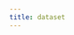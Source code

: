 ```yaml
---
title: dataset
---
```


<div class="container">
<div id="test">

<script type="text/javascript" src="../../javascripts/renderjson.js"></script>
<script>
renderjson.set_show_to_level(2);
var example = [{"description": "The 'logical' identifier of the entity in the system of record, e.g. a UUID.  This 'id' is unique within a given system. The identified entity may have a different 'id' in a different system.", "name": "id", "mode": "REQUIRED", "type": "STRING"}, {"description": "A 'business' identifier for the entity, typically as provided by an external system or authority, that persists across implementing systems  (i.e. a  'logical' identifier). Uses a specialized, complex 'Identifier' data type to capture information about the source of the business identifier - or a URI expressed as a string to an existing entity. ", "name": "identifier", "type": "RECORD", "mode": "REPEATED", "fields": [{"description": "The system or namespace that defines the identifier.", "name": "system", "type": "STRING"}, {"description": "The value of the identifier, as defined by the system.", "name": "value", "type": "STRING"}]}, {"description": "", "name": "species", "type": "STRING", "mode": "NULLABLE"}, {"description": "", "name": "sex", "type": "STRING"}, {"description": "", "name": "race", "type": "STRING"}, {"description": "", "name": "ethnicity", "type": "STRING"}, {"description": "Per GDC Dictionary, number of days between the date used for index and the date from a person's date of birth represented as a calculated negative number of days.", "name": "days_to_birth", "type": "INTEGER"}, {"description": "", "name": "subject_associated_project", "type": "STRING", "mode": "REPEATED"}, {"name": "File", "description": "", "type": "RECORD", "mode": "REPEATED", "fields": [{"description": "The 'logical' identifier of the entity in the repository, e.g. a UUID.  This 'id' is unique within a given system. The identified entity may have a different 'id' in a different system.", "name": "id", "mode": "REQUIRED", "type": "STRING"}, {"description": "A 'business' identifier  or accession number for the entity, typically as provided by an external system or authority, that persists across implementing systems  (i.e. a  'logical' identifier). ", "name": "identifier", "type": "RECORD", "mode": "REPEATED", "fields": [{"description": "The system or namespace that defines the identifier.", "name": "system", "type": "STRING"}, {"description": "The value of the identifier, as defined by the system.", "name": "value", "type": "STRING"}]}, {"description": "Short name or abbreviation for dataset. Maps to rdfs:label.", "name": "label", "type": "STRING"}, {"description": " ", "name": "data_category", "type": "STRING"}, {"description": " ", "name": "data_type", "type": "STRING"}, {"description": "String to identify the full file extension including compression extensions.", "name": "file_format", "type": "STRING"}, {"description": "A reference to the Project(s) of which this ResearchSubject is a member. The associated_project may be embedded using the $ref definition or may be a reference to the id for the Project - or a URI expressed as a string to an existing entity.", "name": "associated_project", "type": "STRING", "mode": "NULLABLE"}, {"description": "", "name": "drs_uri", "type": "STRING", "mode": "NULLABLE"}, {"description": "Size of the file in bytes. Maps to dcat:byteSize.", "name": "byte_size", "type": "INTEGER"}, {"description": " ", "name": "checksum", "type": "STRING"}]}, {"name": "ResearchSubject", "description": "A research subject is the entity of interest in a specific research study or project, typically a human being or an animal, but can also be a device, group of humans or animals, or a tissue sample. Human research subjects are usually not traceable to a particular person to protect the subject\u2019s privacy.  This entity plays the role of the case_id in existing data.", "type": "RECORD", "mode": "REPEATED", "fields": [{"description": "The 'logical' identifier of the entity in the system of record, e.g. a UUID.  This 'id' is unique within a given system. The identified entity may have a different 'id' in a different system. For CDA, this is case_id.", "name": "id", "mode": "REQUIRED", "type": "STRING"}, {"description": "A 'business' identifier for the entity, typically as provided by an external system or authority, that persists across implementing systems  (i.e. a  'logical' identifier). Uses a specialized, complex 'Identifier' data type to capture information about the source of the business identifier - or a URI expressed as a string to an existing entity. ", "name": "identifier", "type": "RECORD", "mode": "REPEATED", "fields": [{"description": "The system or namespace that defines the identifier.", "name": "system", "type": "STRING"}, {"description": "The value of the identifier, as defined by the system.", "name": "value", "type": "STRING"}]}, {"description": "A reference to the Project(s) of which this ResearchSubject is a member. The associated_project may be embedded using the $ref definition or may be a reference to the id for the Project - or a URI expressed as a string to an existing entity.", "name": "associated_project", "type": "STRING", "mode": "NULLABLE"}, {"description": "The text term used to describe the type of malignant disease (that qualifies the ResearchSubject for this Project), as categorized by the World Health Organization's (WHO) International Classification of Diseases for Oncology (ICD-O). ", "name": "primary_disease_type", "type": "STRING", "mode": "NULLABLE"}, {"description": "The text term used to describe the primary site of disease (that qualifies the ResearchSubject for this Project), as categorized by the World Health Organization's (WHO) International Classification of Diseases for Oncology (ICD-O). This categorization groups cases into general categories.", "name": "primary_disease_site", "type": "STRING"}, {"name": "Diagnosis", "description": "", "type": "RECORD", "mode": "REPEATED", "fields": [{"description": "The 'logical' identifier of the entity in the repository, e.g. a UUID.  This 'id' is unique within a given system. The identified entity may have a different 'id' in a different system.", "name": "id", "mode": "REQUIRED", "type": "STRING"}, {"description": "A 'business' identifier  or accession number for the entity, typically as provided by an external system or authority, that persists across implementing systems  (i.e. a  'logical' identifier). ", "name": "identifier", "type": "RECORD", "mode": "REPEATED", "fields": [{"description": "The system or namespace that defines the identifier.", "name": "system", "type": "STRING"}, {"description": "The value of the identifier, as defined by the system.", "name": "value", "type": "STRING"}]}, {"description": "", "name": "primary_diagnosis", "type": "STRING"}, {"description": "", "name": "age_at_diagnosis", "type": "INTEGER"}, {"description": "", "name": "morphology", "type": "STRING"}, {"description": "", "name": "stage", "type": "STRING"}, {"description": "", "name": "grade", "type": "STRING"}, {"name": "Treatment", "description": "", "type": "RECORD", "mode": "REPEATED", "fields": [{"description": "The 'logical' identifier of the entity in the repository, e.g. a UUID.  This 'id' is unique within a given system. The identified entity may have a different 'id' in a different system.", "name": "id", "mode": "REQUIRED", "type": "STRING"}, {"description": "A 'business' identifier  or accession number for the entity, typically as provided by an external system or authority, that persists across implementing systems  (i.e. a  'logical' identifier). ", "name": "identifier", "type": "RECORD", "mode": "REPEATED", "fields": [{"description": "The system or namespace that defines the identifier.", "name": "system", "type": "STRING"}, {"description": "The value of the identifier, as defined by the system.", "name": "value", "type": "STRING"}]}, {"description": "Text name for treatment type; this will ultimately be defined by a common vocabulary", "name": "treatment_type", "type": "STRING"}, {"description": "Text name for treatment outcome; this will ultimately be defined by a common vocabulary", "name": "treatment_outcome", "type": "STRING"}, {"description": "The date and optionally time that the treatment was started in integer.", "name": "days_to_treatment_start", "type": "INTEGER", "mode": "NULLABLE"}, {"description": "The date and optionally time that the treatment was terminated in integer format.", "name": "days_treatment_end", "type": "STRING"}]}]}, {"name": "File", "description": "", "type": "RECORD", "mode": "REPEATED", "fields": [{"description": "The 'logical' identifier of the entity in the repository, e.g. a UUID.  This 'id' is unique within a given system. The identified entity may have a different 'id' in a different system.", "name": "id", "mode": "REQUIRED", "type": "STRING"}, {"description": "A 'business' identifier  or accession number for the entity, typically as provided by an external system or authority, that persists across implementing systems  (i.e. a  'logical' identifier). ", "name": "identifier", "type": "RECORD", "mode": "REPEATED", "fields": [{"description": "The system or namespace that defines the identifier.", "name": "system", "type": "STRING"}, {"description": "The value of the identifier, as defined by the system.", "name": "value", "type": "STRING"}]}, {"description": "Short name or abbreviation for dataset. Maps to rdfs:label.", "name": "label", "type": "STRING"}, {"description": " ", "name": "data_category", "type": "STRING"}, {"description": " ", "name": "data_type", "type": "STRING"}, {"description": "String to identify the full file extension including compression extensions.", "name": "file_format", "type": "STRING"}, {"description": "A reference to the Project(s) of which this ResearchSubject is a member. The associated_project may be embedded using the $ref definition or may be a reference to the id for the Project - or a URI expressed as a string to an existing entity.", "name": "associated_project", "type": "STRING", "mode": "NULLABLE"}, {"description": "", "name": "drs_uri", "type": "STRING", "mode": "NULLABLE"}, {"description": "Size of the file in bytes. Maps to dcat:byteSize.", "name": "byte_size", "type": "INTEGER"}, {"description": " ", "name": "checksum", "type": "STRING"}]}, {"name": "Specimen", "description": "Any material taken as a sample from a biological entity (living or dead), or from a physical object or the environment. Specimens are usually collected as an example of their kind, often for use in some investigation.", "type": "RECORD", "mode": "REPEATED", "fields": [{"description": "The 'logical' identifier of the entity in the system of record, e.g. a UUID.  This 'id' is unique within a given system. The identified entity may have a different 'id' in a different system.", "name": "id", "mode": "REQUIRED", "type": "STRING"}, {"description": "A 'business' identifier  or accession number for the entity, typically as provided by an external system or authority, that persists across implementing systems  (i.e. a  'logical' identifier). ", "name": "identifier", "type": "RECORD", "mode": "REPEATED", "fields": [{"description": "The system or namespace that defines the identifier.", "name": "system", "type": "STRING"}, {"description": "The value of the identifier, as defined by the system.", "name": "value", "type": "STRING"}]}, {"description": "", "name": "associated_project", "type": "STRING", "mode": "NULLABLE"}, {"description": "The age of the Patient when this sample was taken.", "name": "age_at_collection", "type": "INTEGER"}, {"description": "", "name": "primary_disease_type", "type": "STRING", "mode": "NULLABLE"}, {"description": "Per GDC Dictionary, the text term that represents the name of the primary disease site of the submitted tumor sample; recommend dropping tumor; biospecimen_anatomic_site.", "name": "anatomical_site", "type": "STRING"}, {"description": "The general kind of material from which the specimen was derived, indicating the physical nature of the source material. ", "name": "source_material_type", "type": "STRING"}, {"description": "The high-level type of the specimen, based on its how it has been derived from the original extracted sample. \n", "name": "specimen_type", "type": "STRING"}, {"description": "A source/parent specimen from which this one was directly derived.", "name": "derived_from_specimen", "type": "STRING", "mode": "NULLABLE"}, {"description": "The Patient/ResearchSubject, or Biologically Derived Materal (e.g. a cell line, tissue culture, organoid) from which the specimen was directly or indirectly derived.", "name": "derived_from_subject", "type": "STRING"}, {"name": "File", "description": "", "type": "RECORD", "mode": "REPEATED", "fields": [{"description": "The 'logical' identifier of the entity in the repository, e.g. a UUID.  This 'id' is unique within a given system. The identified entity may have a different 'id' in a different system.", "name": "id", "mode": "REQUIRED", "type": "STRING"}, {"description": "A 'business' identifier  or accession number for the entity, typically as provided by an external system or authority, that persists across implementing systems  (i.e. a  'logical' identifier). ", "name": "identifier", "type": "RECORD", "mode": "REPEATED", "fields": [{"description": "The system or namespace that defines the identifier.", "name": "system", "type": "STRING"}, {"description": "The value of the identifier, as defined by the system.", "name": "value", "type": "STRING"}]}, {"description": "Short name or abbreviation for dataset. Maps to rdfs:label.", "name": "label", "type": "STRING"}, {"description": " ", "name": "data_category", "type": "STRING"}, {"description": " ", "name": "data_type", "type": "STRING"}, {"description": "String to identify the full file extension including compression extensions.", "name": "file_format", "type": "STRING"}, {"description": "A reference to the Project(s) of which this ResearchSubject is a member. The associated_project may be embedded using the $ref definition or may be a reference to the id for the Project - or a URI expressed as a string to an existing entity.", "name": "associated_project", "type": "STRING", "mode": "NULLABLE"}, {"description": "", "name": "drs_uri", "type": "STRING", "mode": "NULLABLE"}, {"description": "Size of the file in bytes. Maps to dcat:byteSize.", "name": "byte_size", "type": "INTEGER"}, {"description": " ", "name": "checksum", "type": "STRING"}]}]}]}]
;
    document.getElementById("test").appendChild(renderjson(example));
</script>
</div></div>
